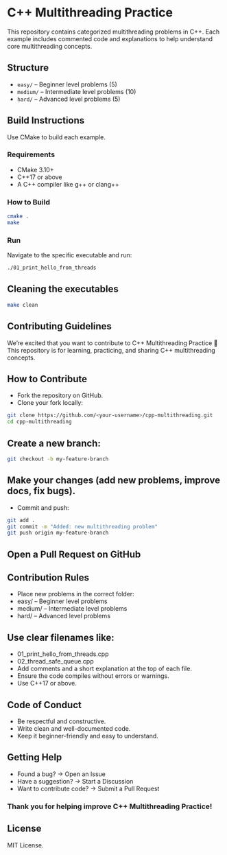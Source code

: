 # C++ Multithreading Practice

This repository contains categorized multithreading problems in C++. Each example includes commented code and explanations to help understand core multithreading concepts.

## Structure

- `easy/` – Beginner level problems (5)
- `medium/` – Intermediate level problems (10)
- `hard/` – Advanced level problems (5)

## Build Instructions

Use CMake to build each example.

### Requirements
- CMake 3.10+
- C++17 or above
- A C++ compiler like g++ or clang++

### How to Build

```bash
cmake .
make
```

### Run

Navigate to the specific executable and run:

```bash
./01_print_hello_from_threads
```

## Cleaning the executables

```bash
make clean
```
## Contributing Guidelines

We’re excited that you want to contribute to C++ Multithreading Practice 🚀
This repository is for learning, practicing, and sharing C++ multithreading concepts.

## How to Contribute

- Fork the repository on GitHub.
- Clone your fork locally:

```bash
git clone https://github.com/<your-username>/cpp-multithreading.git
cd cpp-multithreading
```

## Create a new branch:

```bash
git checkout -b my-feature-branch
```

## Make your changes (add new problems, improve docs, fix bugs).

- Commit and push:

```bash
git add .
git commit -m "Added: new multithreading problem"
git push origin my-feature-branch
```

## Open a Pull Request on GitHub 

## Contribution Rules

- Place new problems in the correct folder:
- easy/ – Beginner level problems
- medium/ – Intermediate level problems
- hard/ – Advanced level problems

## Use clear filenames like:

- 01_print_hello_from_threads.cpp
- 02_thread_safe_queue.cpp
- Add comments and a short explanation at the top of each file.
- Ensure the code compiles without errors or warnings.
- Use C++17 or above.

## Code of Conduct

- Be respectful and constructive.
- Write clean and well-documented code.
- Keep it beginner-friendly and easy to understand.

## Getting Help

- Found a bug? → Open an Issue
- Have a suggestion? → Start a Discussion
- Want to contribute code? → Submit a Pull Request

 ### Thank you for helping improve C++ Multithreading Practice!

## License

MIT License.

